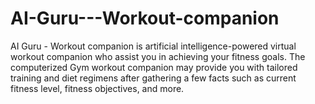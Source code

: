 # AI-Guru---Workout-companion
AI Guru - Workout companion is artificial intelligence-powered virtual workout companion who assist you in achieving your fitness goals. The computerized Gym workout companion may provide you with tailored training and diet regimens after gathering a few facts such as current fitness level, fitness objectives, and more.

